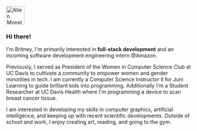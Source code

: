 <img src="https://raw.githubusercontent.com/Tarikul-Islam-Anik/Animated-Fluent-Emojis/master/Emojis/Smilies/Alien%20Monster.png" alt="Alien Monster" width="50" height="50" />

### Hi there!
I'm Britney, I'm primarily interested in **full-stack development** and an incoming software development engineering intern @Amazon.

Previously, I served as President of the Women in Computer Science Club at UC Davis to cultivate a community to empower women and gender minorities in tech. I am currently a Computer Science Instructor II for Juni Learning to guide brilliant kids into programming. Additionally I'm a Student Researcher at UC Davis Health where I'm programming a device to scan breast cancer tissue.

I am interested in developing my skills in computer graphics, artificial intelligence, and keeping up with recent scientific developments. Outside of school and work, I enjoy creating art, reading, and going to the gym.
<!--
### this week I spent my time on
![bri's GitHub stats](https://github-readme-stats.vercel.app/api?username=bdunguyen&show_icons=true&theme=dracula)

Here are some ideas to get you started:

- 🔭 I’m currently working on ...
- 🌱 I’m currently learning ...
- 👯 I’m looking to collaborate on ...
- 🤔 I’m looking for help with ...
- 💬 Ask me about ...
- 📫 How to reach me: ...
- 😄 Pronouns: ...
- ⚡ Fun fact: ...
-->
